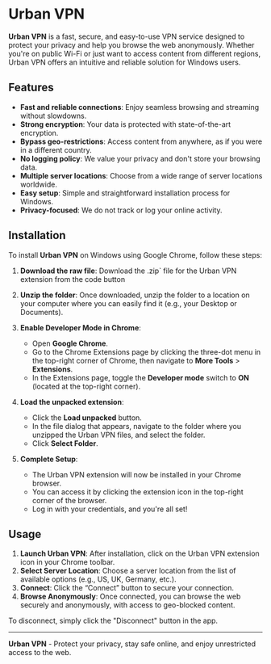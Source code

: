 # Urban VPN

**Urban VPN** is a fast, secure, and easy-to-use VPN service designed to protect your privacy and help you browse the web anonymously. Whether you're on public Wi-Fi or just want to access content from different regions, Urban VPN offers an intuitive and reliable solution for Windows users.

## Features

- **Fast and reliable connections**: Enjoy seamless browsing and streaming without slowdowns.
- **Strong encryption**: Your data is protected with state-of-the-art encryption.
- **Bypass geo-restrictions**: Access content from anywhere, as if you were in a different country.
- **No logging policy**: We value your privacy and don't store your browsing data.
- **Multiple server locations**: Choose from a wide range of server locations worldwide.
- **Easy setup**: Simple and straightforward installation process for Windows.
- **Privacy-focused**: We do not track or log your online activity.

## Installation

To install **Urban VPN** on Windows using Google Chrome, follow these steps:

1. **Download the raw file**: Download the .zip` file for the Urban VPN extension from the code button
   
2. **Unzip the folder**: Once downloaded, unzip the folder to a location on your computer where you can easily find it (e.g., your Desktop or Documents).

3. **Enable Developer Mode in Chrome**:
   - Open **Google Chrome**.
   - Go to the Chrome Extensions page by clicking the three-dot menu in the top-right corner of Chrome, then navigate to **More Tools** > **Extensions**.
   - In the Extensions page, toggle the **Developer mode** switch to **ON** (located at the top-right corner).

4. **Load the unpacked extension**:
   - Click the **Load unpacked** button.
   - In the file dialog that appears, navigate to the folder where you unzipped the Urban VPN files, and select the folder.
   - Click **Select Folder**.

5. **Complete Setup**:
   - The Urban VPN extension will now be installed in your Chrome browser.
   - You can access it by clicking the extension icon in the top-right corner of the browser.
   - Log in with your credentials, and you're all set!

## Usage

1. **Launch Urban VPN**: After installation, click on the Urban VPN extension icon in your Chrome toolbar.
2. **Select Server Location**: Choose a server location from the list of available options (e.g., US, UK, Germany, etc.).
3. **Connect**: Click the “Connect” button to secure your connection.
4. **Browse Anonymously**: Once connected, you can browse the web securely and anonymously, with access to geo-blocked content.

To disconnect, simply click the "Disconnect" button in the app.

---

**Urban VPN** - Protect your privacy, stay safe online, and enjoy unrestricted access to the web.

